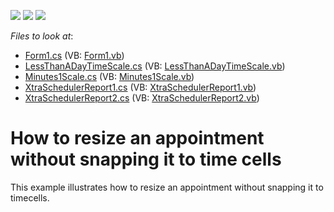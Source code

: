 <!-- default badges list -->
![](https://img.shields.io/endpoint?url=https://codecentral.devexpress.com/api/v1/VersionRange/128635962/15.1.3%2B)
[![](https://img.shields.io/badge/Open_in_DevExpress_Support_Center-FF7200?style=flat-square&logo=DevExpress&logoColor=white)](https://supportcenter.devexpress.com/ticket/details/E2341)
[![](https://img.shields.io/badge/📖_How_to_use_DevExpress_Examples-e9f6fc?style=flat-square)](https://docs.devexpress.com/GeneralInformation/403183)
<!-- default badges end -->
<!-- default file list -->
*Files to look at*:

* [Form1.cs](./CS/WindowsApplication1/Form1.cs) (VB: [Form1.vb](./VB/WindowsApplication1/Form1.vb))
* [LessThanADayTimeScale.cs](./CS/WindowsApplication1/LessThanADayTimeScale.cs) (VB: [LessThanADayTimeScale.vb](./VB/WindowsApplication1/LessThanADayTimeScale.vb))
* [Minutes1Scale.cs](./CS/WindowsApplication1/Minutes1Scale.cs) (VB: [Minutes1Scale.vb](./VB/WindowsApplication1/Minutes1Scale.vb))
* [XtraSchedulerReport1.cs](./CS/WindowsApplication1/XtraSchedulerReport1.cs) (VB: [XtraSchedulerReport1.vb](./VB/WindowsApplication1/XtraSchedulerReport1.vb))
* [XtraSchedulerReport2.cs](./CS/WindowsApplication1/XtraSchedulerReport2.cs) (VB: [XtraSchedulerReport2.vb](./VB/WindowsApplication1/XtraSchedulerReport2.vb))
<!-- default file list end -->
# How to resize an appointment without snapping it to time cells


<p>This example illustrates how to resize an appointment without snapping it to timecells.</p>

<br/>


